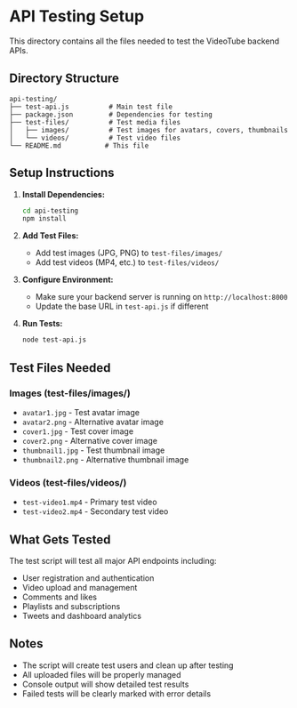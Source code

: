 # API Testing Setup

This directory contains all the files needed to test the VideoTube backend APIs.

## Directory Structure
```
api-testing/
├── test-api.js          # Main test file
├── package.json         # Dependencies for testing
├── test-files/          # Test media files
│   ├── images/          # Test images for avatars, covers, thumbnails
│   └── videos/          # Test video files
└── README.md           # This file
```

## Setup Instructions

1. **Install Dependencies:**
   ```bash
   cd api-testing
   npm install
   ```

2. **Add Test Files:**
   - Add test images (JPG, PNG) to `test-files/images/`
   - Add test videos (MP4, etc.) to `test-files/videos/`

3. **Configure Environment:**
   - Make sure your backend server is running on `http://localhost:8000`
   - Update the base URL in `test-api.js` if different

4. **Run Tests:**
   ```bash
   node test-api.js
   ```

## Test Files Needed

### Images (test-files/images/)
- `avatar1.jpg` - Test avatar image
- `avatar2.png` - Alternative avatar image
- `cover1.jpg` - Test cover image
- `cover2.png` - Alternative cover image
- `thumbnail1.jpg` - Test thumbnail image
- `thumbnail2.png` - Alternative thumbnail image

### Videos (test-files/videos/)
- `test-video1.mp4` - Primary test video
- `test-video2.mp4` - Secondary test video

## What Gets Tested

The test script will test all major API endpoints including:
- User registration and authentication
- Video upload and management
- Comments and likes
- Playlists and subscriptions
- Tweets and dashboard analytics

## Notes

- The script will create test users and clean up after testing
- All uploaded files will be properly managed
- Console output will show detailed test results
- Failed tests will be clearly marked with error details
